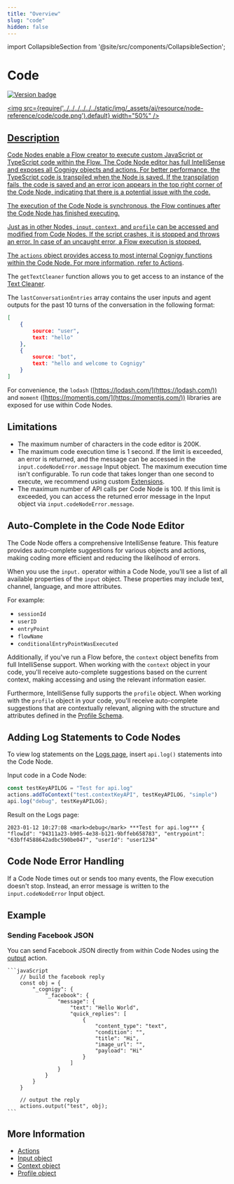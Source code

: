 ```yaml
---
title: "Overview"
slug: "code"
hidden: false
---
```

import CollapsibleSection from '@site/src/components/CollapsibleSection';

# Code

<a href="../../../../../release-notes/4.68.md" /><img src="https://img.shields.io/badge/Updated in-v4.68-blue.svg" alt="Version badge" />

<img src={require('../../../../../../static/img/_assets/ai/resource/node-reference/code/code.png').default} width="50%" />

## Description

Code Nodes enable a Flow creator to execute custom JavaScript or TypeScript code within the Flow.
The Code Node editor has full IntelliSense and exposes all Cognigy objects and actions.
For better performance, the TypeScript code is transpiled when the Node is saved.
If the transpilation fails,
the code is saved and an error icon appears in the top right corner of the Code Node,
indicating that there is a potential issue with the code.

The execution of the Code Node is synchronous, the Flow continues after the Code Node has finished executing.

Just as in other Nodes, `input`, `context`, and `profile` can be accessed and modified from Code Nodes.
If the script crashes, it is stopped and throws an error. In case of an uncaught error, a Flow execution is stopped.

The `actions` object provides access to most internal Cognigy functions within the Code Node. For more information, refer to [Actions](actions.md).

The `getTextCleaner` function allows you to get access to an instance of the [Text Cleaner](modules.md).

The `lastConversationEntries` array contains the user inputs and agent outputs for the past 10 turns of the conversation in the following format:

```json
[
    {
        source: "user",
        text: "hello"
    },
    {
        source: "bot",
        text: "hello and welcome to Cognigy"
    }
]
```

For convenience, the `lodash` ([https://lodash.com/](https://lodash.com/)) and `moment` ([https://momentjs.com/](https://momentjs.com/)) libraries are exposed for use within Code Nodes.

## Limitations

- The maximum number of characters in the code editor is 200K.
- The maximum code execution time is 1 second. If the limit is exceeded, an error is returned, and the message can be accessed in the `input.codeNodeError.message` Input object. The maximum execution time isn't configurable. To run code that takes longer than one second to execute, we recommend using custom [Extensions](../../../extensions.md#extension-marketplace).
- The maximum number of API calls per Code Node is 100. If this limit is exceeded, you can access the returned error message in the Input object via `input.codeNodeError.message`.

## Auto-Complete in the Code Node Editor

The Code Node offers a comprehensive IntelliSense feature.
This feature provides auto-complete suggestions for various objects and actions,
making coding more efficient and reducing the likelihood of errors.

When you use the `input.` operator within a Code Node, you'll see a list of all available properties of the `input` object. These properties may include text, channel, language, and more attributes.

For example:

- `sessionId`
- `userID`
- `entryPoint`
- `flowName`
- `conditionalEntryPointWasExecuted`

Additionally, if you've run a Flow before, the `context` object benefits from full IntelliSense support. When working with the `context` object in your code, you'll receive auto-complete suggestions based on the current context, making accessing and using the relevant information easier.

Furthermore, IntelliSense fully supports the `profile` object.
When working with the `profile` object in your code,
you'll receive auto-complete suggestions that are contextually relevant,
aligning with the structure and attributes
defined in the [Profile Schema](../../../../analyze/contact-profiles.md#profile-schema).

## Adding Log Statements to Code Nodes

To view log statements on the [Logs page](../../../../test/logs.md), insert `api.log()` statements into the Code Node.

Input code in a Code Node:

```javaScript
const testKeyAPILOG = "Test for api.log"
actions.addToContext("test.contextKeyAPI", testKeyAPILOG, "simple")
api.log("debug", testKeyAPILOG);
``` 

Result on the Logs page:

`2023-01-12 10:27:08 <mark>debug</mark> ***Test for api.log*** { "flowId": "94311a23-b905-4e38-b121-9bffeb658783", "entrypoint": "63bff4588642adbc590be047", "userId": "user1234"`
   
## Code Node Error Handling

If a Code Node times out or sends too many events, the Flow execution doesn't stop.
Instead, an error message is written to the `input.codeNodeError` Input object.

## Example

### Sending Facebook JSON

You can send Facebook JSON directly from within Code Nodes using the [output](actions.md) action.

<CollapsibleSection title="JSON Sample">

    ```javaScript
        // build the facebook reply
        const obj = {
            "_cognigy": {
                "_facebook": {      
                    "message": {
                        "text": "Hello World",
                        "quick_replies": [
                            {
                                "content_type": "text",
                                "condition": "",
                                "title": "Hi",
                                "image_url": "",
                                "payload": "Hi"
                            }
                        ]
                    }
                }
            }
        }
    
        // output the reply
        actions.output("test", obj);
    ```

</CollapsibleSection>


## More Information

- [Actions](actions.md)
- [Input object](../../../../test/interaction-panel/input.md)
- [Context object](../../../../test/interaction-panel/context.md)
- [Profile object](../../../../test/interaction-panel/profile.md)